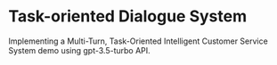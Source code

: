 # Task-oriented Dialogue System
Implementing a Multi-Turn, Task-Oriented Intelligent Customer Service System demo using gpt-3.5-turbo API.
